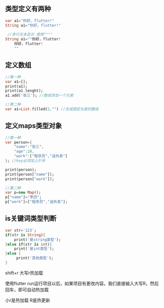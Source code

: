 ## 类型定义有两种

```dart
var a1="你好，flutter!"
String a1="你好，flutter!"
    
 //多行文本显示 使用""""
String a1=""你好，flutter!
    你好，flutter!
    ""
```

## 定义数组

```dart
//第一种
var a1=[];
print(a1);
print(a1.lenght); 
a1.add('张三'); //数组添加一个元素

//第二种
var a1=List.filled(2,"") //生成固定长度的数组
```

## 定义maps类型对象

```dart
//第一种
var person={
    "name":"张三",
    "age":20,
    "work":["程序员","送外卖"]
}; //key必须加上引号

print(person);
print(person["name"]);
print(person["work"]);

//第二种
var p=new Map();
p["name"]="李四";
p["work"]=["程序员","送外卖"];
```

## is关键词类型判断

```dart
var str='123';
if(str is String){
    print('是string类型');
}else if(str is int){
    print('是int类型');
}else {
     print('其他类型');
}
```



shift+r 大写r热加载

使用flutter run运行项目以后，如果项目有更改内容。我们直接输入大写R，然后回车，即可自动热加载

小r是热加载 R是热更新
















